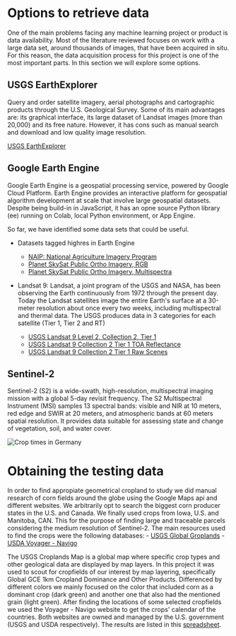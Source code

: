 # Options to retrieve data

One of the main problems facing any machine learning project or product is data availability. Most of the literature reviewed focuses on work with a large data set, around thousands of images, that have been acquired in situ. For this reason, the data acquisition process for this project is one of the most important parts. In this section we will explore some options.

## USGS EarthExplorer
Query and order satellite imagery, aerial photographs and cartographic products through the U.S. Geological Survey. Some of its main advantages are: its graphical interface, its large dataset of Landsat images (more than 20,000) and its free nature. However, it has cons such as manual search and download and low quality image resolution.

[USGS EarthExplorer](https://earthexplorer.usgs.gov/)

## Google Earth Engine
Google Earth Engine is a geospatial processing service, powered by Google Cloud Platform. Earth Engine provides an interactive platform for geospatial algorithm development at scale that involve large geospatial datasets. Despite being build-in in JavaScript, it has an opne source Python library (ee) running on Colab, local Python environment, or App Engine.

So far, we have identified some data sets that could be useful.

- Datasets tagged highres in Earth Engine
    - [NAIP: National Agriculture Imagery Program](https://developers.google.com/earth-engine/datasets/catalog/USDA_NAIP_DOQQ#description)
    - [Planet SkySat Public Ortho Imagery, RGB](https://developers.google.com/earth-engine/datasets/catalog/SKYSAT_GEN-A_PUBLIC_ORTHO_RGB)
    - [Planet SkySat Public Ortho Imagery, Multispectra](https://developers.google.com/earth-engine/datasets/catalog/SKYSAT_GEN-A_PUBLIC_ORTHO_MULTISPECTRAL)

- Landsat 9: Landsat, a joint program of the USGS and NASA, has been observing the Earth continuously from 1972 through the present day. Today the Landsat satellites image the entire Earth's surface at a 30-meter resolution about once every two weeks, including multispectral and thermal data. The USGS produces data in 3 categories for each satellite (Tier 1, Tier 2 and RT)
    - [USGS Landsat 9 Level 2, Collection 2, Tier 1](https://developers.google.com/earth-engine/datasets/catalog/LANDSAT_LC09_C02_T1_L2)
    - [USGS Landsat 9 Collection 2 Tier 1 TOA Reflectance](https://developers.google.com/earth-engine/datasets/catalog/LANDSAT_LC09_C02_T1_TOA)
    - [USGS Landsat 9 Collection 2 Tier 1 Raw Scenes](https://developers.google.com/earth-engine/datasets/catalog/LANDSAT_LC09_C02_T1)

## Sentinel-2
Sentinel-2 (S2) is a wide-swath, high-resolution, multispectral imaging mission with a global 5-day revisit frequency. The S2 Multispectral Instrument (MSI) samples 13 spectral bands: visible and NIR at 10 meters, red edge and SWIR at 20 meters, and atmospheric bands at 60 meters spatial resolution. It provides data suitable for assessing state and change of vegetation, soil, and water cover.

![Crop times in Germany](https://ipad.fas.usda.gov/rssiws/al/crop_calendar/images/europe_gm_calendar.png)

# Obtaining the testing data
In order to find appropiate geometrical cropland to study we did manual research of corn fields around the globe using the Google Maps api and different websites.
We arbitrarily opt to search the biggest corn producer states in the U.S. and Canada. We finally used crops from Iowa, U.S. and Manitoba, CAN. This for the purpose of finding large and traceable parcels considering the medium resolution of Sentinel-2. The main resources used to find the crops were the following databases:
    - [USGS Global Groplands](https://www.usgs.gov/apps/croplands/app/map?lat=42.50324&lng=-88.68404388427734&zoom=12)
    - [USDA Voyager - Navigo](https://voyager.fas.usda.gov/voyager/navigo/search?sort=score%20desc&disp=D176678659AD&basemap=ESRI%20World%20Street%20Map&view=summary&sortdir=desc&place.op=within&q=tomato%20calendar&filter=true)
    
The USGS Croplands Map is a global map where specific crop types and other geological data are displayed by map layers. In this project it was used to scout for cropfields of our interest by map layering, specifically Global GCE 1km Cropland Dominance and Other Products. Differenced by different colors we mainly focused on the color that included corn as a dominant crop (dark green) and another one that also had the mentioned grain (light green). After finding the locations of some selected cropfields we used the Voyager - Navigo website to get the crops' calendar of the countries. Both websites are owned and managed by the U.S. government (USGS and USDA respectively).
The results are listed in this [spreadsheet]( https://docs.google.com/spreadsheets/d/1w2lCI72LmMnyKiFCDlUVVUWBtV1YHIwRoVhVG5_bnZw/edit#gid=0).

